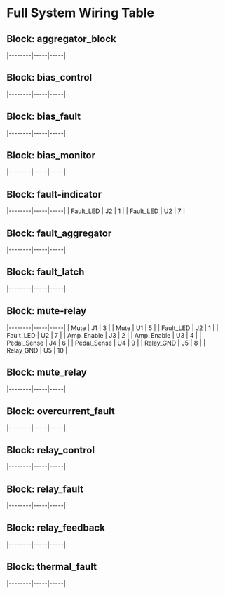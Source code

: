 # Full System Wiring Table

## Block: aggregator_block
|--------|-----|-----|

## Block: bias_control
|--------|-----|-----|

## Block: bias_fault
|--------|-----|-----|

## Block: bias_monitor
|--------|-----|-----|

## Block: fault-indicator
|--------|-----|-----|
| Fault_LED | J2 | 1 |
| Fault_LED | U2 | 7 |

## Block: fault_aggregator
|--------|-----|-----|

## Block: fault_latch
|--------|-----|-----|

## Block: mute-relay
|--------|-----|-----|
| Mute | J1 | 3 |
| Mute | U1 | 5 |
| Fault_LED | J2 | 1 |
| Fault_LED | U2 | 7 |
| Amp_Enable | J3 | 2 |
| Amp_Enable | U3 | 4 |
| Pedal_Sense | J4 | 6 |
| Pedal_Sense | U4 | 9 |
| Relay_GND | J5 | 8 |
| Relay_GND | U5 | 10 |

## Block: mute_relay
|--------|-----|-----|

## Block: overcurrent_fault
|--------|-----|-----|

## Block: relay_control
|--------|-----|-----|

## Block: relay_fault
|--------|-----|-----|

## Block: relay_feedback
|--------|-----|-----|

## Block: thermal_fault
|--------|-----|-----|
